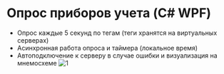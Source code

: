 # Опрос приборов учета (C# WPF)
- Опрос каждые 5 секунд по тегам (теги хранятся на виртуальных серверах)
- Асинхронная работа опроса и таймера (локальное время)
- Автоподключение к серверу в случае ошибки и визуализация на мнемосхеме
![1](https://github.com/user-attachments/assets/0431019d-ccf6-4b2e-bd65-d82ff45abcb0)
